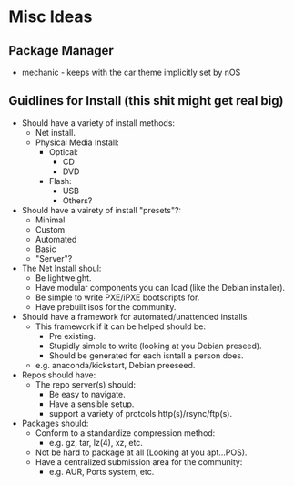 # Misc Ideas

## Package Manager

* mechanic - keeps with the car theme implicitly set by nOS

## Guidlines for Install (this shit might get real big)

- Should have a variety of install methods:
	- Net install.
	- Physical Media Install:
		- Optical:
			- CD
			- DVD
		- Flash:
			- USB
			- Others?
- Should have a vairety of install "presets"?:
	- Minimal
	- Custom
	- Automated
	- Basic
	- "Server"?
- The Net Install shoul:
	- Be lightweight.
	- Have modular components you can load (like the Debian installer).
	- Be simple to write PXE/iPXE bootscripts for.
	- Have prebuilt isos for the community.
- Should have a framework for automated/unattended installs.
	- This framework if it can be helped should be:
		- Pre existing.
		- Stupidly simple to write (looking at you Debian preseed).
		- Should be generated for each isntall a person does.
	- e.g. anaconda/kickstart, Debian preeseed.
- Repos should have:
	- The repo server(s) should:
		- Be easy to navigate.
		- Have a sensible setup.
		- support a variety of protcols http(s)/rsync/ftp(s).
- Packages should:
	- Conform to a standardize compression method:
		- e.g. gz, tar, lz(4), xz, etc.
	- Not be hard to package at all (Looking at you apt...POS).
	- Have a centralized submission area for the community:
		- e.g. AUR, Ports system, etc.

